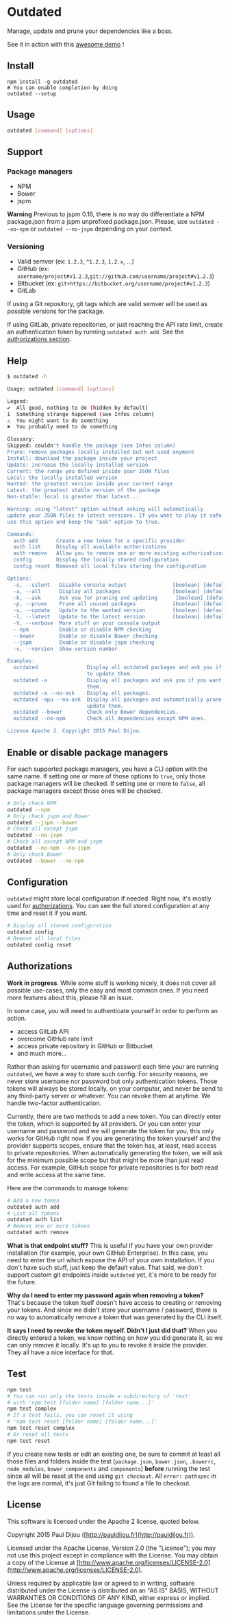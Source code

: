 # Outdated

Manage, update and prune your dependencies like a boss.

See it in action with this [awesome demo](https://asciinema.org/a/23508) !

## Install

```
npm install -g outdated
# You can enable completion by doing
outdated --setup
```

## Usage

``` bash
outdated [command] [options]
```

## Support

### Package managers

- NPM
- Bower
- jspm

**Warning** Previous to jspm 0.16, there is no way do differentiate a NPM package.json from a jspm unprefixed package.json. Please, use `outdated --no-npm` or `outdated --no-jspm` depending on your context.

### Versioning

- Valid semver (ex: `1.2.3`, `^1.2.3`, `1.2.x`, ...)
- GitHub (ex: `username/project#v1.2.3`,`git://github.com/username/project#v1.2.3`)
- Bitbucket (ex: `git+https://bitbucket.org/username/project#v1.2.3`)
- GitLab

If using a Git repository, git tags which are valid semver will be used as possible versions for the package.

If using GitLab, private repositories, or just reaching the API rate limit, create an authentication token by running `outdated auth add`. See the [authorizations section](#authorizations).

## Help

``` bash
$ outdated -h

Usage: outdated [command] [options]

Legend:
✔  All good, nothing to do (hidden by default)
i  Something strange happened (see Infos column)
⚠  You might want to do something
✖  You probably need to do something

Glossary:
Skipped: couldn't handle the package (see Infos column)
Prune: remove packages locally installed but not used anymore
Install: download the package inside your project
Update: increase the locally installed version
Current: the range you defined inside your JSON files
Local: the locally installed version
Wanted: the greatest version inside your current range
Latest: the greatest stable version of the package
Non-stable: local is greater than latest...

Warning: using "latest" option without asking will automatically
update your JSON files to latest versions. If you want to play it safe, do not
use this option and keep the "ask" option to true.

Commands:
  auth add      Create a new token for a specific provider
  auth list     Display all available authorizations
  auth remove   Allow you to remove one or more existing authorizations
  config        Display the locally stored configuration
  config reset  Removed all local files storing the configuration

Options:
  -s, --silent   Disable console output               [boolean] [default: false]
  -a, --all      Display all packages                 [boolean] [default: false]
  -k, --ask      Ask you for pruning and updating      [boolean] [default: true]
  -p, --prune    Prune all unused packages            [boolean] [default: false]
  -u, --update   Update to the wanted version         [boolean] [default: false]
  -l, --latest   Update to the latest version         [boolean] [default: false]
  -V, --verbose  More stuff on your console output                       [count]
  --npm          Enable or disable NPM checking                        [boolean]
  --bower        Enable or disable Bower checking                      [boolean]
  --jspm         Enable or disable jspm checking                       [boolean]
  -v, --version  Show version number                                   [boolean]

Examples:
  outdated                Display all outdated packages and ask you if you want
                          to update them.
  outdated -a             Display all packages and ask you if you want to update
                          them.
  outdated -a --no-ask    Display all packages.
  outdated -apu --no-ask  Display all packages and automatically prune and
                          update them.
  outdated --bower        Check only Bower dependencies.
  outdated --no-npm       Check all dependencies except NPM ones.

License Apache 2. Copyright 2015 Paul Dijou.
```

## Enable or disable package managers

For each supported package managers, you have a CLI option with the same name. If setting one or more of those options to `true`, only those package managers will be checked. If setting one or more to `false`, all package managers except those ones will be checked.

```bash
# Only check NPM
outdated --npm
# Only check jspm and Bower
outdated --jspm --bower
# Check all except jspm
outdated --no-jspm
# Check all except NPM and jspm
outdated --no-npm --no-jspm
# Only check Bower
outdated --bower --no-npm
```

## Configuration

`outdated` might store local configuration if needed. Right now, it's mostly used for [authorizations](#authorizations). You can see the full stored configuration at any time and reset it if you want.

```bash
# Display all stored configuration
outdated config
# Remove all local files
outdated config reset
```

## Authorizations

**Work in progress**. While some stuff is working nicely, it does not cover all possible use-cases, only the easy and most common ones. If you need more features about this, please fill an issue.

In some case, you will need to authenticate yourself in order to perform an action.

- access GitLab API
- overcome GitHub rate limit
- access private repository in GitHub or Bitbucket
- and much more...

Rather than asking for username and password each time your are running `outdated`, we have a way to store such config. For security reasons, we never store username nor password but only authentication tokens. Those tokens will always be stored locally, on your computer, and never be send to any third-party server or whatever. You can revoke them at anytime. We handle two-factor authentication.

Currently, there are two methods to add a new token. You can directly enter the token, which is supported by all providers. Or you can enter your username and password and we will generate the token for you, this only works for GitHub right now. If you are generating the token yourself and the provider supports scopes, ensure that the token has, at least, read access to private repositories. When automatically generating the token, we will ask for the minimum possible scope but that might be more than just read access. For example, GitHub scope for private repositories is for both read and write access at the same time.

Here are the commands to manage tokens:

```bash
# Add a new token
outdated auth add
# List all tokens
outdated auth list
# Remove one or more tokens
outdated auth remove
```

**What is that endpoint stuff?**
This is useful if you have your own provider installation (for example, your own GitHub Enterprise). In this case, you need to enter the url which expose the API of your own installation. If you don't have such stuff, just keep the default value. That said, we don't support custom git endpoints inside `outdated` yet, it's more to be ready for the future.

**Why do I need to enter my password again when removing a token?**
That's because the token itself doesn't have access to creating or removing your tokens. And since we didn't store your username / password, there is no way to automatically remove a token that was generated by the CLI itself.

**It says I need to revoke the token myself. Didn't I just did that?**
When you directly entered a token, we know nothing on how you did generate it, so we can only remove it locally. It's up to you to revoke it inside the provider. They all have a nice interface for that.

## Test

``` bash
npm test
# You can run only the tests inside a subdirectory of 'test'
# with 'npm test [folder name] [folder name...]'
npm test complex
# If a test fails, you can reset it using
# 'npm test reset [folder name] [folder name...]'
npm test reset complex
# Or reset all tests
npm test reset
```

If you create new tests or edit an existing one, be sure to commit at least all those files and folders inside the test (`package.json`, `bower.json`, `.bowerrc`, `node_modules`, `bower_components` and `components`) **before** running the test since all will be reset at the end using `git checkout`. All `error: pathspec` in the logs are normal, it's just Git failing to found a file to checkout.

## License

This software is licensed under the Apache 2 license, quoted below.

Copyright 2015 Paul Dijou ([http://pauldijou.fr](http://pauldijou.fr)).

Licensed under the Apache License, Version 2.0 (the "License"); you may not use this project except in compliance with the License. You may obtain a copy of the License at [http://www.apache.org/licenses/LICENSE-2.0](http://www.apache.org/licenses/LICENSE-2.0).

Unless required by applicable law or agreed to in writing, software distributed under the License is distributed on an "AS IS" BASIS, WITHOUT WARRANTIES OR CONDITIONS OF ANY KIND, either express or implied. See the License for the specific language governing permissions and limitations under the License.
